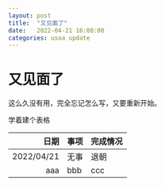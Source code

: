 ```yaml
---
layout: post
title:  "又见面了"
date:   2022-04-21 16:08:00
categories: usoa update
---
```


# 又见面了

这么久没有用，完全忘记怎么写，又要重新开始。

学着建个表格

|日期|事项|完成情况|
|-:|-|-|
|2022/04/21|无事|退朝|
|aaa|bbb|ccc|

